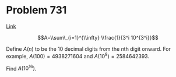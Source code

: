 # Problem 731

[Link](https://projecteuler.net/problem=731)

$$A=\\sum\_{i=1}^{\\infty} \\frac{1}{3^i 10^{3^i}}$$ 

Define $A(n)$ to be the $10$ decimal digits from the $n$th digit onward. For example, $A(100) = 4938271604$ and $A(10^8)=2584642393$. 

Find $A(10^{16})$.
